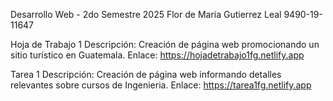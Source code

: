 Desarrollo Web - 2do Semestre 2025
Flor de Maria Gutierrez Leal
9490-19-11647

Hoja de Trabajo 1
Descripción: Creación de página web promocionando un sitio turístico en Guatemala.
Enlace: https://hojadetrabajo1fg.netlify.app

Tarea 1
Descripción: Creación de página web informando detalles relevantes sobre cursos de Ingenieria.
Enlace: https://tarea1fg.netlify.app
